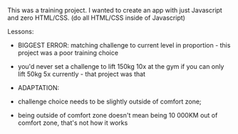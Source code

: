 This was a training project. 
I wanted to create an app with just Javascript and zero HTML/CSS.
(do all HTML/CSS inside of Javascript)

Lessons:
- BIGGEST ERROR: matching challenge to current level in proportion - this project was a poor training choice
- you'd never set a challenge to lift 150kg 10x at the gym if you can only lift 50kg 5x currently - that project was that

- ADAPTATION: 
- challenge choice needs to be slightly outside of comfort zone; 
- being outside of comfort zone doesn't mean being 10 000KM out of comfort zone, that's not how it works

